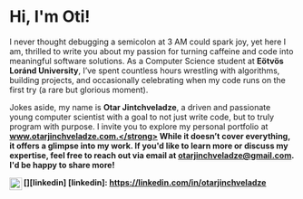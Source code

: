 <h1>Hi, I'm Oti!</h1>

I never thought debugging a semicolon at 3 AM could spark joy, yet here I am, thrilled to write you about my passion for turning caffeine and code into meaningful software solutions. As a Computer Science student at <strong>Eötvös Loránd University</strong>, I’ve spent countless hours wrestling with algorithms, building projects, and occasionally celebrating when my code runs on the first try (a rare but glorious moment). 

Jokes aside, my name is <strong>Otar Jintchveladze</strong>, a driven and passionate young computer scientist with a goal to not just write code, but to truly program with purpose. I invite you to explore my personal portfolio at <strong>www.otarjinchveladze.com.</strong> While it doesn’t cover everything, it offers a glimpse into my work. If you'd like to learn more or discuss my expertise, feel free to reach out via email at <strong>otarjinchveladze@gmail.com</strong>. I'd be happy to share more!





[<img align="left" alt="JoshMadakor | LinkedIn" width="22px" src="https://cdn.jsdelivr.net/npm/simple-icons@v3/icons/linkedin.svg" />][linkedin]
[linkedin]: https://linkedin.com/in/otarjinchveladze
